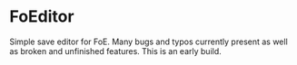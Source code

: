 # FoEditor
Simple save editor for FoE.
Many bugs and typos currently present as well as broken and unfinished features. This is an early build.
